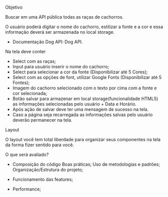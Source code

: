 Objetivo

Buscar em uma API pública todas as raças de cachorros.

O usuário poderá digitar o nome do cachorro, estilizar a fonte e a cor e essa informação deverá ser armazenada no local storage.

*  Documentação Dog API: Dog API.

Na tela deve conter

*  Select com as raças;
*  Input para usuário inserir o nome do cachorro;
*  Select para selecionar a cor da fonte (Disponibilizar até 5 Cores);
*  Select com as opções de font, utilizar Google Fonts (Disponibilizar até 5 Fontes);
*  Imagem do cachorro selecionado com o texto por cima com a fonte e cor selecionada;
*  Botão salvar para armazenar em local storage(funcionalidade HTML5) as informações selecionadas pelo usuário + Data e Horário.
*  Após ação de salvar deve ter uma mensagem de sucesso na tela.
*  Caso a página seja recarregada as informações salvas pelo usuário deverão permanecer na tela.


Layout

O layout você tem total liberdade para organizar seus componentes na tela da forma fizer sentido para você.

O que será avaliado?

*  Composição do código
Boas práticas;
Uso de metodologias e padrões;
Organização/Estrutura do projeto;

*  Funcionamento das features;
*  Performance;
